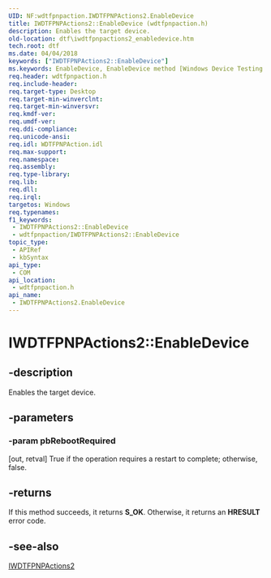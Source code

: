 ```yaml
---
UID: NF:wdtfpnpaction.IWDTFPNPActions2.EnableDevice
title: IWDTFPNPActions2::EnableDevice (wdtfpnpaction.h)
description: Enables the target device.
old-location: dtf\iwdtfpnpactions2_enabledevice.htm
tech.root: dtf
ms.date: 04/04/2018
keywords: ["IWDTFPNPActions2::EnableDevice"]
ms.keywords: EnableDevice, EnableDevice method [Windows Device Testing Framework], EnableDevice method [Windows Device Testing Framework],IWDTFPNPActions2 interface, IWDTFPNPActions2 interface [Windows Device Testing Framework],EnableDevice method, IWDTFPNPActions2.EnableDevice, IWDTFPNPActions2::EnableDevice, dtf.iwdtfpnpactions2_enabledevice, wdtfpnpaction/IWDTFPNPActions2::EnableDevice
req.header: wdtfpnpaction.h
req.include-header: 
req.target-type: Desktop
req.target-min-winverclnt: 
req.target-min-winversvr: 
req.kmdf-ver: 
req.umdf-ver: 
req.ddi-compliance: 
req.unicode-ansi: 
req.idl: WDTFPNPAction.idl
req.max-support: 
req.namespace: 
req.assembly: 
req.type-library: 
req.lib: 
req.dll: 
req.irql: 
targetos: Windows
req.typenames: 
f1_keywords:
 - IWDTFPNPActions2::EnableDevice
 - wdtfpnpaction/IWDTFPNPActions2::EnableDevice
topic_type:
 - APIRef
 - kbSyntax
api_type:
 - COM
api_location:
 - wdtfpnpaction.h
api_name:
 - IWDTFPNPActions2.EnableDevice
---
```


# IWDTFPNPActions2::EnableDevice


## -description

Enables the target device.

## -parameters

### -param pbRebootRequired 

[out, retval]
True if the operation requires a restart to complete; otherwise, false.

## -returns

If this method succeeds, it returns **S_OK**. Otherwise, it returns an **HRESULT** error code.

## -see-also

<a href="/windows-hardware/drivers/ddi/index">IWDTFPNPActions2</a>
